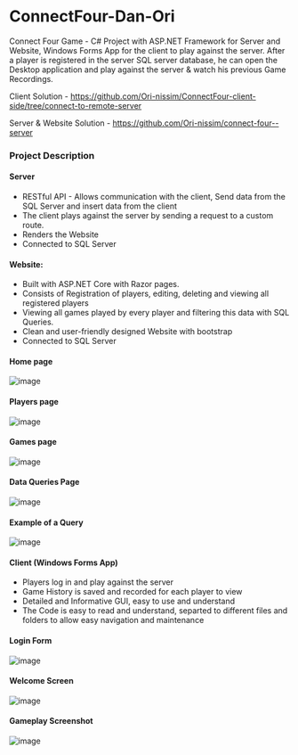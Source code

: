 # ConnectFour-Dan-Ori
Connect Four Game - C# Project with ASP.NET Framework for Server and Website, Windows Forms App for the client to play against the server.
After a player is registered in the server SQL server database, he can open the Desktop application and play against the server & watch his previous Game Recordings.

Client Solution - https://github.com/Ori-nissim/ConnectFour-client-side/tree/connect-to-remote-server 


Server & Website Solution - https://github.com/Ori-nissim/connect-four--server

### Project Description
#### Server 
* RESTful API - Allows communication with the client, Send data from the SQL Server and insert data from the client
* The client plays against the server by sending a request to a custom route.
* Renders the Website
* Connected to SQL Server
  
#### Website:
* Built with ASP.NET Core with Razor pages.
* Consists of Registration of players, editing, deleting and viewing all registered players
* Viewing all games played by every player and filtering this data with SQL Queries.
* Clean and user-friendly designed Website with bootstrap
* Connected to SQL Server
  
#### Home page
![image](https://github.com/Ori-nissim/ConnectFour-Dan-Ori/assets/93268216/f8f58025-5387-4758-b9ce-f5348e011672)
#### Players page
![image](https://github.com/Ori-nissim/ConnectFour-Dan-Ori/assets/93268216/c65df36e-145a-49c5-b943-4643d8c9718c)
#### Games page
![image](https://github.com/Ori-nissim/ConnectFour-Dan-Ori/assets/93268216/58d176e9-46f3-4f45-ad82-a635c4134365)
#### Data Queries Page
![image](https://github.com/Ori-nissim/ConnectFour-Dan-Ori/assets/93268216/764e5ecd-96f5-4167-b347-170836bdd725)
#### Example of a Query  
![image](https://github.com/Ori-nissim/ConnectFour-Dan-Ori/assets/93268216/788f6568-8f63-4661-ab70-94cf7c1c0a29)

#### Client (Windows Forms App)
* Players log in and play against the server
* Game History is saved and recorded for each player to view
* Detailed and Informative GUI, easy to use and understand
* The Code is easy to read and understand, separted to different files and folders to allow easy navigation and maintenance
#### Login Form 
![image](https://github.com/Ori-nissim/ConnectFour-Dan-Ori/assets/93268216/d1019b32-be4b-400e-b695-755033b87434)
#### Welcome Screen
![image](https://github.com/Ori-nissim/ConnectFour-Dan-Ori/assets/93268216/47a87629-eb1b-44b0-bacf-974452443011)
#### Gameplay Screenshot
![image](https://github.com/Ori-nissim/ConnectFour-Dan-Ori/assets/93268216/bfc165cd-629f-4f43-a3ac-e5e1ae1f6c8e)
  
